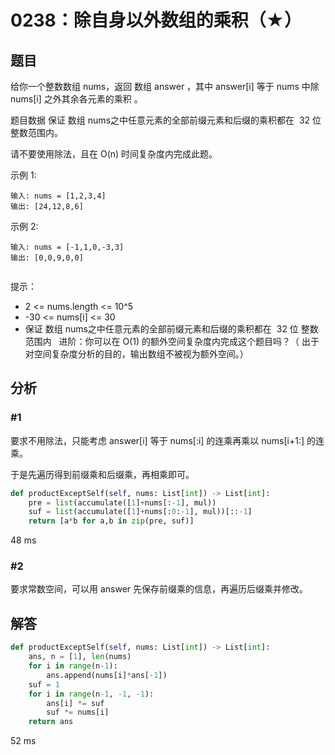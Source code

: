 # 0238：除自身以外数组的乘积（★）


## 题目

给你一个整数数组 nums，返回 数组 answer ，其中 answer[i] 等于 nums 中除 
nums[i] 之外其余各元素的乘积 。

题目数据 保证 数组 nums之中任意元素的全部前缀元素和后缀的乘积都在  32 位 整数范围内。

请不要使用除法，且在 O(n) 时间复杂度内完成此题。


示例 1:

	输入: nums = [1,2,3,4]
	输出: [24,12,8,6]

示例 2:

	输入: nums = [-1,1,0,-3,3]
	输出: [0,0,9,0,0]
	 

提示：
- 2 <= nums.length <= 10^5
- -30 <= nums[i] <= 30
- 保证 数组 nums之中任意元素的全部前缀元素和后缀的乘积都在  32 位 整数范围内
 
进阶：你可以在 O(1) 的额外空间复杂度内完成这个题目吗？（ 
出于对空间复杂度分析的目的，输出数组不被视为额外空间。）



## 分析

### #1

要求不用除法，只能考虑 answer[i] 等于 nums[:i] 的连乘再乘以 nums[i+1:] 的连乘。

于是先遍历得到前缀乘和后缀乘，再相乘即可。

```python
def productExceptSelf(self, nums: List[int]) -> List[int]:
    pre = list(accumulate([1]+nums[:-1], mul))
    suf = list(accumulate([1]+nums[:0:-1], mul))[::-1]
    return [a*b for a,b in zip(pre, suf)]
```
48 ms

### #2

要求常数空间，可以用 answer 先保存前缀乘的信息，再遍历后缀乘并修改。

## 解答

```python
def productExceptSelf(self, nums: List[int]) -> List[int]:
    ans, n = [1], len(nums)
    for i in range(n-1):
        ans.append(nums[i]*ans[-1])
    suf = 1
    for i in range(n-1, -1, -1):
        ans[i] *= suf
        suf *= nums[i]
    return ans
```
52 ms
